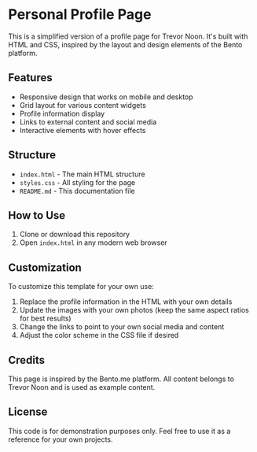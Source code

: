 # Personal Profile Page

This is a simplified version of a profile page for Trevor Noon. It's built with HTML and CSS, inspired by the layout and design elements of the Bento platform.

## Features

- Responsive design that works on mobile and desktop
- Grid layout for various content widgets
- Profile information display
- Links to external content and social media
- Interactive elements with hover effects

## Structure

- `index.html` - The main HTML structure
- `styles.css` - All styling for the page
- `README.md` - This documentation file

## How to Use

1. Clone or download this repository
2. Open `index.html` in any modern web browser

## Customization

To customize this template for your own use:

1. Replace the profile information in the HTML with your own details
2. Update the images with your own photos (keep the same aspect ratios for best results)
3. Change the links to point to your own social media and content
4. Adjust the color scheme in the CSS file if desired

## Credits

This page is inspired by the Bento.me platform. All content belongs to Trevor Noon and is used as example content.

## License

This code is for demonstration purposes only. Feel free to use it as a reference for your own projects. 